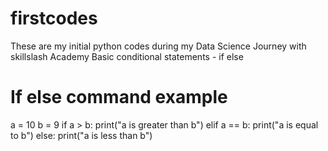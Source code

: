 # firstcodes
These are my initial python codes during my Data Science Journey with skillslash Academy
Basic conditional statements - if else


# If else command example
a = 10
b = 9
if a > b:
    print("a is greater than b")
elif a == b:
    print("a is equal to b")
else:
    print("a is less than b")
